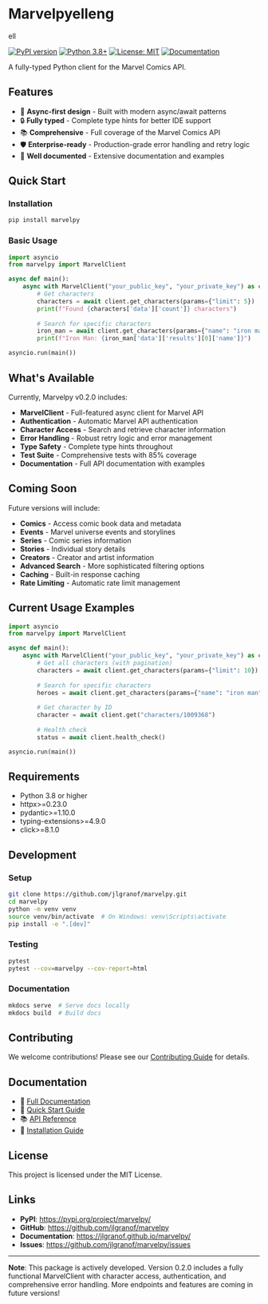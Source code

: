 # Marvelpyelleng
ell

[![PyPI version](https://badge.fury.io/py/marvelpy.svg)](https://badge.fury.io/py/marvelpy)
[![Python 3.8+](https://img.shields.io/badge/python-3.8+-blue.svg)](https://www.python.org/downloads/)
[![License: MIT](https://img.shields.io/badge/License-MIT-yellow.svg)](https://opensource.org/licenses/MIT)
[![Documentation](https://img.shields.io/badge/docs-latest-brightgreen.svg)](https://jlgranof.github.io/marvelpy/)

A fully-typed Python client for the Marvel Comics API.

## Features

- 🚀 **Async-first design** - Built with modern async/await patterns
- 🔒 **Fully typed** - Complete type hints for better IDE support
- 📚 **Comprehensive** - Full coverage of the Marvel Comics API
- 🛡️ **Enterprise-ready** - Production-grade error handling and retry logic
- 📖 **Well documented** - Extensive documentation and examples

## Quick Start

### Installation

```bash
pip install marvelpy
```

### Basic Usage

```python
import asyncio
from marvelpy import MarvelClient

async def main():
    async with MarvelClient("your_public_key", "your_private_key") as client:
        # Get characters
        characters = await client.get_characters(params={"limit": 5})
        print(f"Found {characters['data']['count']} characters")
        
        # Search for specific characters
        iron_man = await client.get_characters(params={"name": "iron man"})
        print(f"Iron Man: {iron_man['data']['results'][0]['name']}")

asyncio.run(main())
```

## What's Available

Currently, Marvelpy v0.2.0 includes:

- **MarvelClient** - Full-featured async client for Marvel API
- **Authentication** - Automatic Marvel API authentication
- **Character Access** - Search and retrieve character information
- **Error Handling** - Robust retry logic and error management
- **Type Safety** - Complete type hints throughout
- **Test Suite** - Comprehensive tests with 85% coverage
- **Documentation** - Full API documentation with examples

## Coming Soon

Future versions will include:

- **Comics** - Access comic book data and metadata
- **Events** - Marvel universe events and storylines
- **Series** - Comic series information
- **Stories** - Individual story details
- **Creators** - Creator and artist information
- **Advanced Search** - More sophisticated filtering options
- **Caching** - Built-in response caching
- **Rate Limiting** - Automatic rate limit management

## Current Usage Examples

```python
import asyncio
from marvelpy import MarvelClient

async def main():
    async with MarvelClient("your_public_key", "your_private_key") as client:
        # Get all characters (with pagination)
        characters = await client.get_characters(params={"limit": 10})
        
        # Search for specific characters
        heroes = await client.get_characters(params={"name": "iron man"})
        
        # Get character by ID
        character = await client.get("characters/1009368")
        
        # Health check
        status = await client.health_check()

asyncio.run(main())
```

## Requirements

- Python 3.8 or higher
- httpx>=0.23.0
- pydantic>=1.10.0
- typing-extensions>=4.9.0
- click>=8.1.0

## Development

### Setup

```bash
git clone https://github.com/jlgranof/marvelpy.git
cd marvelpy
python -m venv venv
source venv/bin/activate  # On Windows: venv\Scripts\activate
pip install -e ".[dev]"
```

### Testing

```bash
pytest
pytest --cov=marvelpy --cov-report=html
```

### Documentation

```bash
mkdocs serve  # Serve docs locally
mkdocs build  # Build docs
```

## Contributing

We welcome contributions! Please see our [Contributing Guide](https://jlgranof.github.io/marvelpy/contributing/) for details.

## Documentation

- 📖 [Full Documentation](https://jlgranof.github.io/marvelpy/)
- 🚀 [Quick Start Guide](https://jlgranof.github.io/marvelpy/quickstart/)
- 📚 [API Reference](https://jlgranof.github.io/marvelpy/api/hello/)
- 🔧 [Installation Guide](https://jlgranof.github.io/marvelpy/installation/)

## License

This project is licensed under the MIT License.

## Links

- **PyPI**: https://pypi.org/project/marvelpy/
- **GitHub**: https://github.com/jlgranof/marvelpy
- **Documentation**: https://jlgranof.github.io/marvelpy/
- **Issues**: https://github.com/jlgranof/marvelpy/issues

---

**Note**: This package is actively developed. Version 0.2.0 includes a fully functional MarvelClient with character access, authentication, and comprehensive error handling. More endpoints and features are coming in future versions!